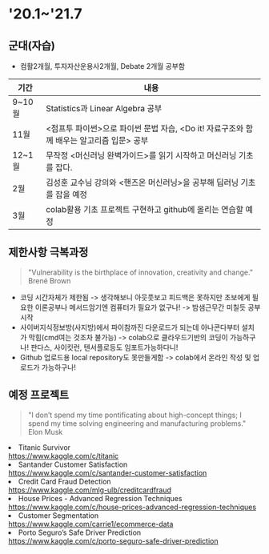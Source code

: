 <h1 id='20.1~'21.7>'20.1~'21.7</h1>
<h2 id="군대자습">군대(자습)</h2>
<ul>
<li>컴활2개월, 투자자산운용사2개월, Debate 2개월 공부함</li>
</ul>

<table>
<thead>
<tr>
<th>기간</th>
<th>내용</th>
</tr>
</thead>
<tbody>
<tr>
<td>9~10월</td>
<td>Statistics과 Linear Algebra 공부</td>
</tr>
<tr>
<td>11월</td>
<td>&lt;점프투 파이썬&gt;으로 파이썬 문법 자습, &lt;Do it! 자료구조와 함께 배우는 알고리즘 입문&gt; 공부</td>
</tr>
<tr>
<td>12~1월</td>
<td>무작정 &lt;머신러닝 완벽가이드&gt;를 읽기 시작하고 머신러닝 기초를 잡다.</td>
</tr>
<tr>
<td>2월</td>
<td>김성훈 교수님 강의와 &lt;핸즈온 머신러닝&gt;을 공부해 딥러닝 기초를 잡을 예정</td>
</tr>
<tr>
<td>3월</td>
<td>colab활용 기초 프로젝트 구현하고 github에 올리는 연습할 예정</td>
</tr>
</tbody>
</table><h2 id="제한사항-극복과정">제한사항 극복과정</h2>
<blockquote>
<p>"Vulnerability is the birthplace of innovation, creativity and change."<br> Brené Brown</p>
</blockquote>
<ul>
<li>코딩 시간자체가 제한됨 -&gt; 생각해보니 아웃풋보고 피드백은 못하지만 초보에게 필요한 이론공부나 메서드암기엔 컴퓨터가 필요가 없구나!  -&gt; 밤샘근무간 미칠듯 공부시작</li>
<li>사이버지식정보방(사지방)에서 파이참까진 다운로드가 되는데 아나콘다부터 설치가 막힘(cmd여는 것조차 불가능) -&gt; colab으로 클라우드기반의 코딩이 가능하구나! 판다스, 사이킷런, 텐서플로등도 임포트가능하다니!</li>
<li>Github 업로드용 local repository도 못만들게함 -&gt; colab에서 온라인 작성 및 업로드가 가능하구나!</li>
</ul>
<h2 id="예정-프로젝트">예정 프로젝트</h2>
<blockquote>
<p>"I don’t spend my time pontificating about high-concept things; I spend my time solving engineering and manufacturing problems." <br>Elon Musk<p>
</blockquote>
<li>Titanic Survivor<br>
<a href="https://www.kaggle.com/c/titanic">https://www.kaggle.com/c/titanic</a></li>
<li>Santander Customer Satisfaction<br>
<a href="https://www.kaggle.com/c/santander-customer-satisfaction">https://www.kaggle.com/c/santander-customer-satisfaction</a></li>
<li>Credit Card Fraud Detection<br>
<a href="https://www.kaggle.com/mlg-ulb/creditcardfraud">https://www.kaggle.com/mlg-ulb/creditcardfraud</a></li>
<li>House Prices - Advanced Regression Techniques<br>
<a href="https://www.kaggle.com/c/house-prices-advanced-regression-techniques">https://www.kaggle.com/c/house-prices-advanced-regression-techniques</a></li>
<li>Customer Segmentation<br>
<a href="https://www.kaggle.com/carrie1/ecommerce-data">https://www.kaggle.com/carrie1/ecommerce-data</a></li>
<li>Porto Seguro’s Safe Driver Prediction<br>
<a href="https://www.kaggle.com/c/porto-seguro-safe-driver-prediction">https://www.kaggle.com/c/porto-seguro-safe-driver-prediction</a></li>
</ol>

